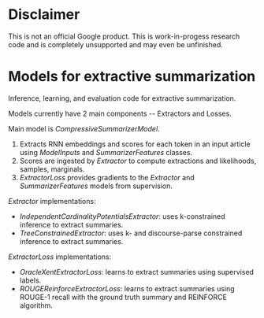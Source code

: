 # Disclaimer

This is not an official Google product. This is work-in-progess research code
and is completely unsupported and may even be unfinished.

# Models for extractive summarization

Inference, learning, and evaluation code for extractive summarization.

Models currently have 2 main components -- Extractors and Losses.

Main model is *CompressiveSummarizerModel*.

1. Extracts RNN embeddings and scores for each token in an input article using
   *ModelInputs* and *SummarizerFeatures* classes.
1. Scores are ingested by *Extractor* to compute extractions and likelihoods,
   samples, marginals.
1. *ExtractorLoss* provides gradients to the *Extractor* and
   *SummarizerFeatures* models from supervision.

*Extractor* implementations:

* *IndependentCardinalityPotentialsExtractor*: uses k-constrained inference to
  extract summaries.
* *TreeConstrainedExtractor*: uses k- and discourse-parse constrained 
  inference to extract summaries.

*ExtractorLoss* implementations:

* *OracleXentExtractorLoss*: learns to extract summaries using supervised
  labels.
* *ROUGEReinforceExtractorLoss*: learns to extract summaries using ROUGE-1
  recall with the ground truth summary and REINFORCE algorithm.
